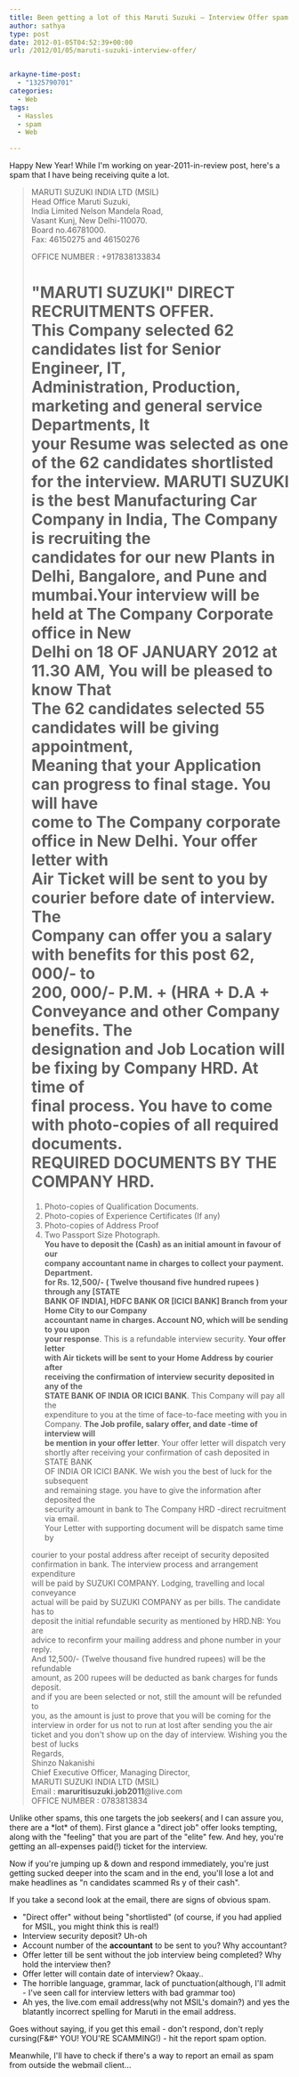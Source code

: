 ```yaml
---
title: Been getting a lot of this Maruti Suzuki – Interview Offer spam
author: sathya
type: post
date: 2012-01-05T04:52:39+00:00
url: /2012/01/05/maruti-suzuki-interview-offer/


arkayne-time-post:
  - "1325790701"
categories:
  - Web
tags:
  - Hassles
  - spam
  - Web

---
```

Happy New Year! While I'm working on year-2011-in-review post, here's a spam that I have being receiving quite a lot.

<!--more-->

> MARUTI SUZUKI INDIA LTD (MSIL)  
> Head Office Maruti Suzuki,  
> India Limited Nelson Mandela Road,  
> Vasant Kunj, New Delhi-110070.  
> Board no.46781000.  
> Fax: 46150275 and 46150276
> 
> OFFICE NUMBER : +917838133834
> 
> "MARUTI SUZUKI" DIRECT RECRUITMENTS OFFER.  
> This Company selected 62 candidates list for Senior Engineer, IT,  
> Administration, Production, marketing and general service Departments, It  
> your Resume was selected as one of the 62 candidates shortlisted for the interview. MARUTI SUZUKI  
> is the best Manufacturing Car Company in India, The Company is recruiting the  
> candidates for our new Plants in Delhi, Bangalore, and Pune and  
> mumbai.Your interview will be held at The Company Corporate office in New  
> Delhi on 18 OF JANUARY 2012 at 11.30 AM, **You will be pleased to know That**  
> **The 62 candidates selected 55 candidates will be giving appointment,**  
> **Meaning that your Application can progress to final stage**. You will have  
> come to The Company corporate office in New Delhi. Your offer letter with  
> Air Ticket will be sent to you by courier before date of interview. The  
> Company can offer you a salary with benefits for this post 62, 000/- to  
> 200, 000/- P.M. + (HRA + D.A + Conveyance and other Company benefits. The  
> designation and Job Location will be fixing by Company HRD. At time of  
> final process. You have to come with photo-copies of all required  
> documents.  
> REQUIRED DOCUMENTS BY THE COMPANY HRD.  
> ======================================  
> 1) Photo-copies of Qualification Documents.  
> 2) Photo-copies of Experience Certificates (If any)  
> 3) Photo-copies of Address Proof  
> 4) Two Passport Size Photograph.  
> **You have to deposit the (Cash) as an initial amount in favour of our**  
> **company accountant name in charges to collect your payment. Department.**  
> **for Rs. 12,500/- ( Twelve thousand five hundred rupees ) through any [STATE**  
> **BANK OF INDIA], HDFC BANK OR [ICICI BANK] Branch from your Home City to our Company**  
> **accountant name in charges. Account NO, which will be sending to you upon**  
> **your response**. This is a refundable interview security. **Your offer letter**  
> **with Air tickets will be sent to your Home Address by courier after**  
> **receiving the confirmation of interview security deposited in any of the**  
> **STATE BANK OF INDIA OR ICICI BANK**. This Company will pay all the  
> expenditure to you at the time of face-to-face meeting with you in  
> Company. **The Job profile, salary offer, and date -time of interview will**  
> **be mention in your offer letter**. Your offer letter will dispatch very  
> shortly after receiving your confirmation of cash deposited in STATE BANK  
> OF INDIA OR ICICI BANK. We wish you the best of luck for the subsequent  
> and remaining stage. you have to give the information after deposited the  
> security amount in bank to The Company HRD -direct recruitment via email.  
> Your Letter with supporting document will be dispatch same time by
> 
> courier to your postal address after receipt of security deposited  
> confirmation in bank. The interview process and arrangement expenditure  
> will be paid by SUZUKI COMPANY. Lodging, travelling and local conveyance  
> actual will be paid by SUZUKI COMPANY as per bills. The candidate has to  
> deposit the initial refundable security as mentioned by HRD.NB: You are  
> advice to reconfirm your mailing address and phone number in your reply.  
> And 12,500/- (Twelve thousand five hundred rupees) will be the refundable  
> amount, as 200 rupees will be deducted as bank charges for funds deposit.  
> and if you are been selected or not, still the amount will be refunded to  
> you, as the amount is just to prove that you will be coming for the  
> interview in order for us not to run at lost after sending you the air  
> ticket and you don't show up on the day of interview. Wishing you the  
> best of lucks  
> Regards,  
> Shinzo Nakanishi  
> Chief Executive Officer, Managing Director,  
> MARUTI SUZUKI INDIA LTD (MSIL)  
> Email : **maruritisuzuki.job2011**@live.com  
> OFFICE NUMBER : 0783813834

Unlike other spams, this one targets the job seekers( and I can assure you, there are a \*lot\* of them). First glance a "direct job" offer looks tempting, along with the "feeling" that you are part of the "elite" few. And hey, you're getting an all-expenses paid(!) ticket for the interview.

Now if you're jumping up & down and respond immediately, you're just getting sucked deeper into the scam and in the end, you'll lose a lot and make headlines as "n candidates scammed Rs y of their cash".

If you take a second look at the email, there are signs of obvious spam.

  * "Direct offer" without being "shortlisted" (of course, if you had applied for MSIL, you might think this is real!)
  * Interview security deposit? Uh-oh
  * Account number of the **accountant** to be sent to you? Why accountant?
  * Offer letter till be sent without the job interview being completed? Why hold the interview then?
  * Offer letter will contain date of interview? Okaay..
  * The horrible language, grammar, lack of punctuation(although, I'll admit - I've seen call for interview letters with bad grammar too)
  * Ah yes, the live.com email address(why not MSIL's domain?) and yes the blatantly incorrect spelling for Maruti in the email address.

Goes without saying, if you get this email - don't respond, don't reply cursing(F&#^ YOU! YOU'RE SCAMMING!) - hit the report spam option.

Meanwhile, I'll have to check if there's a way to report an email as spam from outside the webmail client&#8230;
